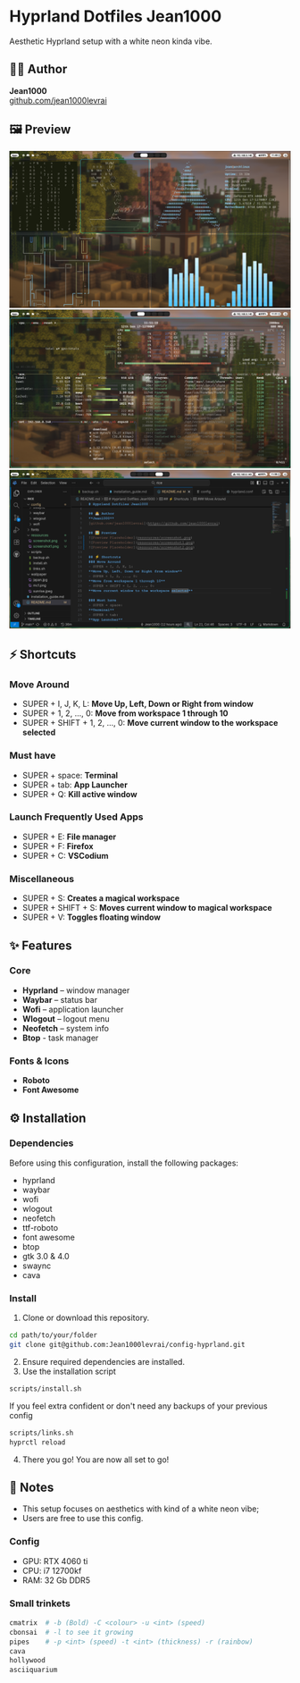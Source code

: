 # Hyprland Dotfiles Jean1000

Aesthetic Hyprland setup with a white neon kinda vibe.

## 🧑‍💻 Author
**Jean1000**  
[github.com/jean1000levrai](https://github.com/jean1000levrai)

## 🖼️ Preview
![Preview Placeholder](ressources/screenshot.png)
![Preview Placeholder](ressources/screenshot1.png)
![Preview Placeholder](ressources/screenshot2.png)

## ⚡ Shortcuts
### Move Around
- SUPER + I, J, K, L: 
**Move Up, Left, Down or Right from window**
- SUPER + 1, 2, ..., 0: 
**Move from workspace 1 through 10**
- SUPER + SHIFT + 1, 2, ..., 0: 
**Move current window to the workspace selected**

### Must have
- SUPER + space:
**Terminal**
- SUPER + tab:
**App Launcher**
- SUPER + Q:
**Kill active window**

### Launch Frequently Used Apps
- SUPER + E:
**File manager**
- SUPER + F:
**Firefox**
- SUPER + C:
**VSCodium**

### Miscellaneous
- SUPER + S:
**Creates a magical workspace**
- SUPER + SHIFT + S:
**Moves current window to magical workspace**
- SUPER + V:
**Toggles floating window**


## ✨ Features
### Core
- **Hyprland** – window manager
- **Waybar** – status bar
- **Wofi** – application launcher
- **Wlogout** – logout menu
- **Neofetch** – system info
- **Btop** - task manager

### Fonts & Icons
- **Roboto**
- **Font Awesome**

## ⚙️ Installation
### Dependencies
Before using this configuration, install the following packages:
 - hyprland
 - waybar
 - wofi
 - wlogout
 - neofetch
 - ttf-roboto
 - font awesome
 - btop
 - gtk 3.0 & 4.0
 - swaync
 - cava

### Install
1. Clone or download this repository.
```bash
cd path/to/your/folder
git clone git@github.com:Jean1000levrai/config-hyprland.git
```
2. Ensure required dependencies are installed.
3. Use the installation script
```bash
scripts/install.sh
```
If you feel extra confident or don't need any backups of your previous config
   ```bash
   scripts/links.sh
   hyprctl reload
   ```
4. There you go! You are now all set to go!



## 📝 Notes
 - This setup focuses on aesthetics with kind of a white neon vibe;
 - Users are free to use this config.
### Config
- GPU: RTX 4060 ti
- CPU: i7 12700kf
- RAM: 32 Gb DDR5

### Small trinkets
```bash
cmatrix  # -b (Bold) -C <colour> -u <int> (speed)
cbonsai  # -l to see it growing
pipes    # -p <int> (speed) -t <int> (thickness) -r (rainbow)
cava
hollywood
asciiquarium
```

